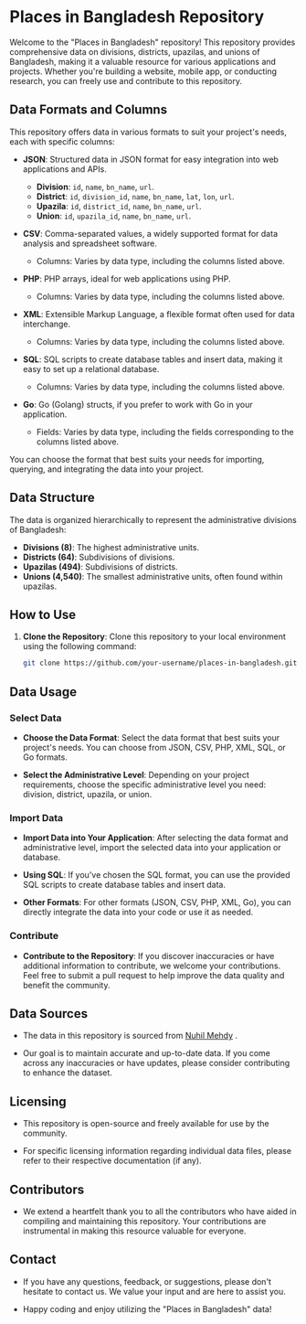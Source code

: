 # Places in Bangladesh Repository

Welcome to the "Places in Bangladesh" repository! This repository provides comprehensive data on divisions, districts, upazilas, and unions of Bangladesh, making it a valuable resource for various applications and projects. Whether you're building a website, mobile app, or conducting research, you can freely use and contribute to this repository.

## Data Formats and Columns

This repository offers data in various formats to suit your project's needs, each with specific columns:

- **JSON**: Structured data in JSON format for easy integration into web applications and APIs.
  - **Division**: `id`, `name`, `bn_name`, `url`.
  - **District**: `id`, `division_id`, `name`, `bn_name`, `lat`, `lon`, `url`.
  - **Upazila**: `id`, `district_id`, `name`, `bn_name`, `url`.
  - **Union**: `id`, `upazila_id`, `name`, `bn_name`, `url`.

- **CSV**: Comma-separated values, a widely supported format for data analysis and spreadsheet software.
  - Columns: Varies by data type, including the columns listed above.

- **PHP**: PHP arrays, ideal for web applications using PHP.
  - Columns: Varies by data type, including the columns listed above.

- **XML**: Extensible Markup Language, a flexible format often used for data interchange.
  - Columns: Varies by data type, including the columns listed above.

- **SQL**: SQL scripts to create database tables and insert data, making it easy to set up a relational database.
  - Columns: Varies by data type, including the columns listed above.

- **Go**: Go (Golang) structs, if you prefer to work with Go in your application.
  - Fields: Varies by data type, including the fields corresponding to the columns listed above.

You can choose the format that best suits your needs for importing, querying, and integrating the data into your project.

## Data Structure

The data is organized hierarchically to represent the administrative divisions of Bangladesh:

- **Divisions (8)**: The highest administrative units.
- **Districts (64)**: Subdivisions of divisions.
- **Upazilas (494)**: Subdivisions of districts.
- **Unions (4,540)**: The smallest administrative units, often found within upazilas.

## How to Use

1. **Clone the Repository**: Clone this repository to your local environment using the following command:

   ```bash
   git clone https://github.com/your-username/places-in-bangladesh.git

## Data Usage

### Select Data

- **Choose the Data Format**: Select the data format that best suits your project's needs. You can choose from JSON, CSV, PHP, XML, SQL, or Go formats.

- **Select the Administrative Level**: Depending on your project requirements, choose the specific administrative level you need: division, district, upazila, or union.

### Import Data

- **Import Data into Your Application**: After selecting the data format and administrative level, import the selected data into your application or database.

- **Using SQL**: If you've chosen the SQL format, you can use the provided SQL scripts to create database tables and insert data.

- **Other Formats**: For other formats (JSON, CSV, PHP, XML, Go), you can directly integrate the data into your code or use it as needed.

### Contribute

- **Contribute to the Repository**: If you discover inaccuracies or have additional information to contribute, we welcome your contributions. Feel free to submit a pull request to help improve the data quality and benefit the community.

## Data Sources

- The data in this repository is sourced from [Nuhil Mehdy](https://github.com/nuhil/bangladesh-geocode/tree/master) .

- Our goal is to maintain accurate and up-to-date data. If you come across any inaccuracies or have updates, please consider contributing to enhance the dataset.

## Licensing

- This repository is open-source and freely available for use by the community.

- For specific licensing information regarding individual data files, please refer to their respective documentation (if any).

## Contributors

- We extend a heartfelt thank you to all the contributors who have aided in compiling and maintaining this repository. Your contributions are instrumental in making this resource valuable for everyone.

## Contact

- If you have any questions, feedback, or suggestions, please don't hesitate to contact us. We value your input and are here to assist you.

- Happy coding and enjoy utilizing the "Places in Bangladesh" data!
